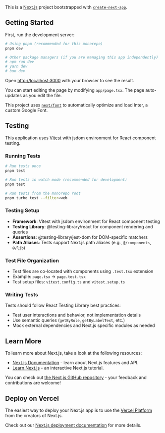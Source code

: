 This is a [Next.js](https://nextjs.org) project bootstrapped with [`create-next-app`](https://nextjs.org/docs/app/api-reference/create-next-app).

## Getting Started

First, run the development server:

```bash
# Using pnpm (recommended for this monorepo)
pnpm dev

# Other package managers (if you are managing this app independently)
# npm run dev
# yarn dev
# bun dev
```

Open [http://localhost:3000](http://localhost:3000) with your browser to see the result.

You can start editing the page by modifying `app/page.tsx`. The page auto-updates as you edit the file.

This project uses [`next/font`](https://nextjs.org/docs/app/building-your-application/optimizing/fonts) to automatically optimize and load Inter, a custom Google Font.

## Testing

This application uses [Vitest](https://vitest.dev/) with jsdom environment for React component testing.

### Running Tests

```bash
# Run tests once
pnpm test

# Run tests in watch mode (recommended for development)
pnpm test

# Run tests from the monorepo root
pnpm turbo test --filter=web
```

### Testing Setup

- **Framework**: Vitest with jsdom environment for React component testing
- **Testing Library**: @testing-library/react for component rendering and queries
- **Assertions**: @testing-library/jest-dom for DOM-specific matchers
- **Path Aliases**: Tests support Next.js path aliases (e.g., `@/components`, `@/lib`)

### Test File Organization

- Test files are co-located with components using `.test.tsx` extension
- Example: `page.tsx` → `page.test.tsx`
- Test setup files: `vitest.config.ts` and `vitest.setup.ts`

### Writing Tests

Tests should follow React Testing Library best practices:

- Test user interactions and behavior, not implementation details
- Use semantic queries (`getByRole`, `getByLabelText`, etc.)
- Mock external dependencies and Next.js specific modules as needed

## Learn More

To learn more about Next.js, take a look at the following resources:

- [Next.js Documentation](https://nextjs.org/docs) - learn about Next.js features and API.
- [Learn Next.js](https://nextjs.org/learn) - an interactive Next.js tutorial.

You can check out [the Next.js GitHub repository](https://github.com/vercel/next.js) - your feedback and contributions are welcome!

## Deploy on Vercel

The easiest way to deploy your Next.js app is to use the [Vercel Platform](https://vercel.com/new?utm_medium=default-template&filter=next.js&utm_source=create-next-app&utm_campaign=create-next-app-readme) from the creators of Next.js.

Check out our [Next.js deployment documentation](https://nextjs.org/docs/app/building-your-application/deploying) for more details.
